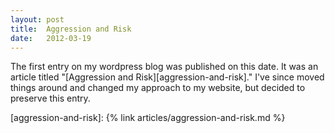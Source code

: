 ```yaml
---
layout: post
title:  Aggression and Risk
date:   2012-03-19
---
```


The first entry on my wordpress blog was published on this date. It was an article titled "[Aggression and Risk][aggression-and-risk]." I've since moved things around and changed my approach to my website, but decided to preserve this entry.

[aggression-and-risk]: {% link articles/aggression-and-risk.md %}